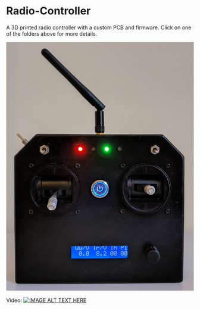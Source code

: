 # Radio-Controller
A 3D printed radio controller with a custom PCB and firmware.  Click on one of the folders above for more details.

![Photo of Radio Controller](https://github.com/BenjiHansell/Radio-Controller/blob/master/Photo.jpg?raw=true)

Video:
[![IMAGE ALT TEXT HERE](http://img.youtube.com/vi/-YiaPBY8e_0/0.jpg)](https://youtu.be/-YiaPBY8e_0)
